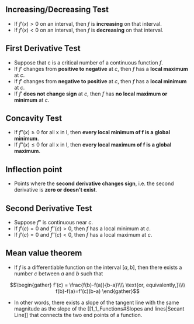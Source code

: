 ## Increasing/Decreasing Test
- If $f'(x)>0$ on an interval, then $f$ is **increasing** on that interval.
- If $f'(x)<0$ on an interval, then $f$ is **decreasing** on that interval.
## First Derivative Test
- Suppose that c is a critical number of a continuous function $f$.
- If $f'$ changes from **positive to negative** at $c$, then $f$ has a **local maximum** at $c$.
- If $f'$ changes from **negative to positive** at $c$, then $f$ has a **local minimum** at $c$.
- If $f'$ **does not change sign** at $c$, then $f$ has **no local maximum or minimum** at $c$.
## Concavity Test
- If $f''(x) ≥ 0$ for all x in I, then **every local minimum of f is a global minimum**. 
- If $f''(x) ≤ 0$ for all x in I, then **every local maximum of f is a global maximum**. 
## Inflection point
- Points where the **second derivative changes sign**, i.e. the second derivative is **zero or doesn't exist**.
## Second Derivative Test
- Suppose $f''$ is continuous near $c$.
- If $f'(c)=0$ and $f''(c)>0$, then $f$ has a local minimum at $c$.
- If $f'(c)=0$ and $f''(c)<0$, then $f$ has a local maximum at $c$.
## Mean value theorem
- If $f$ is a differentiable function on the interval $[a, b]$, then there exists a number $c$ between $a$ and $b$ such that

$$\begin{gather}
f'(c) = \frac{f(b)-f(a)}{b-a}\\\\
\text{or, equivalently,}\\\\
f(b)-f(a)=f'(c)(b-a)
\end{gather}$$
- In other words, there exists a slope of the tangent line with the same magnitude as the slope of the [[1_1_Functions#Slopes and lines|Secant Line]] that connects the two end points of a function.
